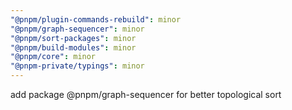 ```yaml
---
"@pnpm/plugin-commands-rebuild": minor
"@pnpm/graph-sequencer": minor
"@pnpm/sort-packages": minor
"@pnpm/build-modules": minor
"@pnpm/core": minor
"@pnpm-private/typings": minor
---
```


add package @pnpm/graph-sequencer for better topological sort
